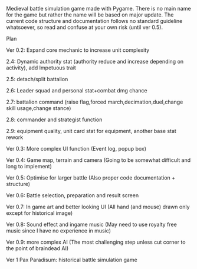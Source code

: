 Medieval battle simulation game made with Pygame. There is no main name for the game but rather the name will be based on major update. 
The current code structure and documentation follows no standard guideline whatsoever, so read and confuse at your own risk (until ver 0.5).

Plan

Ver 0.2: Expand core mechanic to increase unit complexity

2.4: Dynamic authority stat (authority reduce and increase depending on activity), add Impetuous trait

2.5: detach/split battalion

2.6: Leader squad and personal stat+combat dmg chance

2.7: battalion command (raise flag,forced march,decimation,duel,change skill usage,change stance)

2.8: commander and strategist function

2.9: equipment quality, unit card stat for equipment, another base stat rework

Ver 0.3: More complex UI function (Event log, popup box)

Ver 0.4: Game map, terrain and camera (Going to be somewhat difficult and long to implement)

Ver 0.5: Optimise for larger battle (Also proper code documentation + structure)

Ver 0.6: Battle selection, preparation and result screen

Ver 0.7: In game art and better looking UI (All hand (and mouse) drawn only except for historical image)

Ver 0.8: Sound effect and ingame music (May need to use royalty free music since I have no experience in music)

Ver 0.9: more complex AI (The most challenging step unless cut corner to the point of braindead AI)

Ver 1 Pax Paradisum: historical battle simulation game